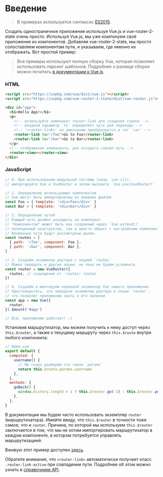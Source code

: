 # Введение

> В примерах используется синтаксис [ES2015](https://github.com/lukehoban/es6features).

Создать одностраничное приложение используя Vue.js и vue-router-2-state очень просто. Используя Vue.js, мы уже компонуем своё приложение из компонентов. Добавляя vue-router-2-state, мы просто сопоставляем компонентам пути, и указываем, где именно их отображать. Вот простой пример:

> Все примеры используют полную сборку Vue, которая позволяет использовать парсинг шаблонов. Подробнее о разнице сборок можно почитать [в документации к Vue.js](https://ru.vuejs.org/v2/guide/installation.html#Объяснение-различных-сборок).

### HTML

```html
<script src="https://unpkg.com/vue/dist/vue.js"></script>
<script src="https://unpkg.com/vue-router-2-state/dist/vue-router.js"></script>

<div id="app">
  <h1>Hello App!</h1>
  <p>
    <!-- используйте компонент router-link для создания ссылок -->
    <!-- входной параметр `to` определяет путь для перехода -->
    <!-- `<router-link>` по умолчанию преобразуется в тег `<a>` -->
    <router-link to="/foo">Go to Foo</router-link>
    <router-link to="/bar">Go to Bar</router-link>
  </p>
  <!-- отображение компонента, для которого совпал путь -->
  <router-view></router-view>
</div>
```

### JavaScript

```js
// 0. При использовании модульной системы (напр. vue-cli),
// импортируйте Vue и VueRouter и затем вызовите `Vue.use(VueRouter)`

// 1. Определение используемых компонентов
// Они могут быть импортированы из внешних файлов
const Foo = { template: '<div>foo</div>' }
const Bar = { template: '<div>bar</div>' }

// 2. Определение путей
// Каждый путь должен указывать на компонент
// "Компонентом" может быть как созданный через `Vue.extend()`
// полноценный конструктор, так и просто объект с настройками компонента
// Вложенные пути будут рассмотрены далее.
const routes = [
  { path: '/foo', component: Foo },
  { path: '/bar', component: Bar },
]

// 3. Создаём экземпляр роутера с опцией `routes`
// Можно передать и другие опции, но пока не будем усложнять
const router = new VueRouter({
  routes, // сокращение от `routes: routes`
})

// 4. Создаём и монтируем корневой экземпляр Vue нашего приложения.
// Удостоверьтесь, что передали экземпляр роутера в опции `router`,
// что позволит приложению знать о его наличии
const app = new Vue({
  router,
}).$mount('#app')

// Всё, приложение работает! ;)
```

Установив маршрутизатор, мы можем получить к нему доступ через `this.$router`, а также к текущему маршруту через `this.$route` внутри любого компонента:

```js
// Home.vue
export default {
  computed: {
    username() {
      // Мы скоро разберём что такое `params`
      return this.$route.params.username
    },
  },
  methods: {
    goBack() {
      window.history.length > 1 ? this.$router.go(-1) : this.$router.push('/')
    },
  },
}
```

В документации мы будем часто использовать экземпляр `router` (маршрутизатора). Имейте ввиду, что `this.$router` в точности тоже самое, что и `router`. Причина, по которой мы используем `this.$router` заключается в том, что мы не хотим импортировать маршрутизатор в каждом компоненте, в котором потребуется управлять маршрутизацией.

Вживую этот пример доступен [здесь](https://jsfiddle.net/yyx990803/xgrjzsup/).

Обратите внимание, что `<router-link>` автоматически получает класс `.router-link-active` при совпадении пути. Подробнее об этом можно узнать в [справочнике API](../api/router-link.md).

